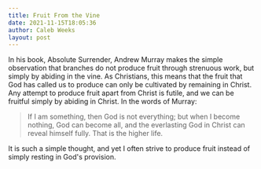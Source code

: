 ```yaml
---
title: Fruit From the Vine
date: 2021-11-15T18:05:36
author: Caleb Weeks
layout: post
---
```


In his book, Absolute Surrender, Andrew Murray makes the simple observation that branches do not produce fruit through strenuous work, but simply by abiding in the vine. As Christians, this means that the fruit that God has called us to produce can only be cultivated by remaining in Christ. Any attempt to produce fruit apart from Christ is futile, and we can be fruitful simply by abiding in Christ. In the words of Murray:

> If I am something, then God is not everything; but when I become nothing, God can become all, and the everlasting God in Christ can reveal himself fully. That is the higher life.

It is such a simple thought, and yet I often strive to produce fruit instead of simply resting in God's provision.
